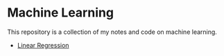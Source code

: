 # Machine Learning

This repository is a collection of my notes and code on machine learning.

- [Linear Regression](filemd/linear-regression.md)
